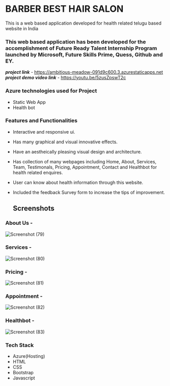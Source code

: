 # BARBER BEST HAIR SALON

This is a web based application developed for health related telugu based website in India

### This web based application has been developed for the accomplishment of Future Ready Talent Internship Program launched by Microsoft, Future Skills Prime, Quess, Github and EY.

***project link*** - https://ambitious-meadow-091d9c600.3.azurestaticapps.net
***project demo video link*** - https://youtu.be/5zusZpswT2c

### Azure technologies used for Project 
- Static Web App
- Health bot

### Features and Functionalities
- Interactive and responsive ui.
- Has many graphical and visual innovative effects.
- Have an aestheically pleasing visual design and architecture.
- Has collection of many webpages including Home, About, Services, Team, Testimonals, Pricing, Appointment, Contact and Healthbot for health related enquires.
- User can know about health information through this website.
- Included the feedback Survey form to increase the tips of improvement.

  ## Screenshots
### About Us -

![Screenshot (79)](https://github.com/20A31A04N5/FRT-Project/assets/124344894/5b2c6c1a-2f0e-45b1-9d18-6775bd0f2fd8)

### Services - 

![Screenshot (80)](https://github.com/20A31A04N5/FRT-Project/assets/124344894/8e05fe5d-b63d-4c89-80e8-988b8332f09a)


### Pricing -

![Screenshot (81)](https://github.com/20A31A04N5/FRT-Project/assets/124344894/fa5abc8b-28c5-4386-8ea0-64a04add437f)


### Appointment - 

![Screenshot (82)](https://github.com/20A31A04N5/FRT-Project/assets/124344894/9fe229e2-b4a2-454c-8ee2-a415fccb1dab)


### Healthbot - 

![Screenshot (83)](https://github.com/20A31A04N5/FRT-Project/assets/124344894/e1859a2c-eee7-4133-8419-933a92e09407)


### Tech Stack
- Azure(Hosting)
- HTML
- CSS
- Bootstrap
- Javascript

